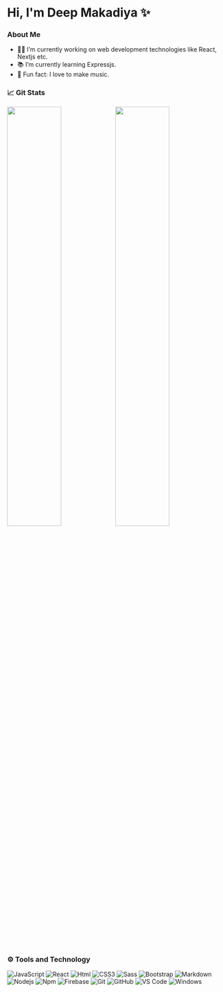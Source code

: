 # Hi, I'm Deep Makadiya ✨
###  About Me
- 👨‍💻 I’m currently working on web development technologies like React, Nextjs  etc.
- 📚 I’m currently learning Expressjs.
- 🎼 Fun fact: I love to make music.

### 📈 Git Stats
<img width="50%" src="https://github-readme-stats.vercel.app/api?username=mac-deep&theme=blue-green&count_private=true&show_icons=true" alt="" /><img width="50%" src="https://github-readme-streak-stats.herokuapp.com?user=mac-deep&theme=blue-green&hide_border=true" alt="" />

### ⚙ Tools and Technology
![JavaScript](https://img.shields.io/badge/-JavaScript-%23F7DF1C?&logo=javascript&logoColor=000000&labelColor=%23F7DF1C&color=%23FFCE5A) ![React](https://img.shields.io/badge/-React-61DAFB?&logo=react&logoColor=fff) ![Html](https://img.shields.io/badge/-HTML5-E54C21?&logo=html5&logoColor=fff) ![CSS3](https://img.shields.io/badge/-CSS3-%231572B6?&logo=css3) ![Sass](https://img.shields.io/badge/-Sass-CF649A?&logo=sass&logoColor=fff) ![Bootstrap](https://img.shields.io/badge/-Bootstrap-563D7C?&logo=Bootstrap&logoColor=fff) ![Markdown](https://img.shields.io/badge/-Markdown-000000?&logo=markdown) ![Nodejs](https://img.shields.io/badge/-Nodejs-339933?&logo=Node.js&logoColor=ffffff) ![Npm](https://img.shields.io/badge/-npm-CB3837?&logo=npm) ![Firebase](https://img.shields.io/badge/-Firebase-FFCA28?&logo=firebase&logoColor=ffffff) ![Git](https://img.shields.io/badge/-Git-%23F05032?&logo=git&logoColor=%23ffffff) ![GitHub](https://img.shields.io/badge/-GitHub-181717?&logo=github) ![VS Code](http://img.shields.io/badge/-VS%20Code-007ACC?&logo=visual-studio-code&logoColor=ffffff) ![Windows](http://img.shields.io/badge/-MongoDB-589636?&logo=mongodb&logoColor=fff)

<!--
**mac-deep/mac-deep** is a ✨ _special_ ✨ repository because its `README.md` (this file) appears on your GitHub profile.

Here are some ideas to get you started:

- 🔭 I’m currently working on ...
- 🌱 I’m currently learning ...
- 👯 I’m looking to collaborate on ...
- 🤔 I’m looking for help with ...
- 💬 Ask me about ...
- 📫 How to reach me: ...
- 😄 Pronouns: ...
- ⚡ Fun fact: ...
-->
